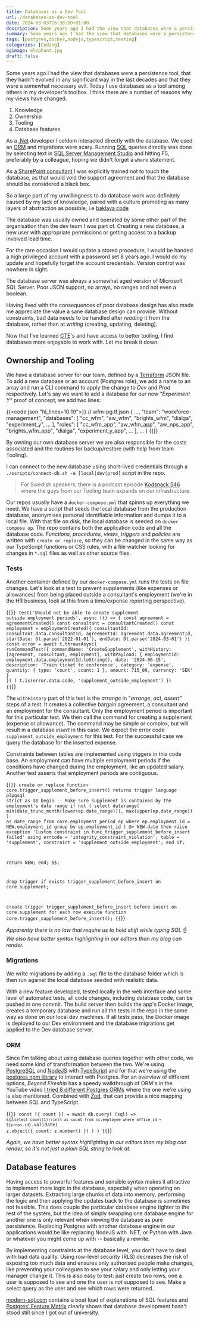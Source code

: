 ```yaml
---
title: Databases as a Dev Tool
url: /databases-as-dev-tool
date: 2024-03-03T16:38:00+01:00
description: Some years ago I had the view that databases were a persistence tool, that they hadn’t evolved in any significant way in the last decades and that they were a somewhat necessary evil. Today I use databases as a tool among others in my developer’s toolbox. I think there are a number of reasons why my views have changed.
summary: Some years ago I had the view that databases were a persistence tool, that they hadn’t evolved in any significant way in the last decades and that they were a somewhat necessary evil. Today I use databases as a tool among others in my developer’s toolbox. I think there are a number of reasons why my views have changed.
tags: [postgres,docker,nodejs,typescript,testing]
categories: [Coding]
ogimage: elephant.jpg
draft: false
---
```


Some years ago I had the view that databases were a persistence tool, that they
hadn't evolved in any significant way in the last decades and that they were a
somewhat necessary evil. Today I use databases as a tool among others in
my developer's toolbox. I think there are a number of reasons why my views have
changed.

1. Knowledge
2. Ownership
3. Tooling
4. Database features

As a [.Net](https://dot.net) developer I seldom interacted directly with the
database. We used an
[ORM](https://en.wikipedia.org/wiki/Object%E2%80%93relational_mapping) and
migrations were scary. Running [SQL](https://en.wikipedia.org/wiki/SQL) queries
directly was done by selecting text in [SQL Server Management
Studio](https://en.wikipedia.org/wiki/SQL_Server_Management_Studio) and hitting
F5, preferably by a colleague, hoping we didn't forget a `where` statement.

As [a SharePoint
consultant](http://localhost:46433/getting-a-divorce-from-sharepoint/) I was
explicitly trained not to touch the database, as that would void the support
agreement and that the database should be considered a black box. 

So a large part of my unwillingness to do database work was definitely caused
by my lack of knowledge, paired with a culture promoting as many layers of
abstraction as possible, i.e [baklava
code](https://www.johndcook.com/blog/2009/07/27/baklav-code/)

The database was usually owned and operated by some other part of the
organisation than the dev team I was part of. Creating a new database, a new
user with appropriate permissions or getting access to a backup involved lead
time. 

For the rare occasion I would update a stored procedure, I would be handed a
high privileged account with a password set 8 years ago. I would do my update
and hopefully forget the account credentials. Version control was nowhere in
sight. 

The database server was always a somewhat aged version of Microsoft SQL Server.
Poor JSON support, no arrays, no ranges and not even a boolean. 

Having lived with the consequences of poor database design has also made me
appreciate the value a sane database design can provide. Without constraints,
bad data needs to be handled after *reading* it from the database, rather than
at *writing* (creating, updating, deleting).

Now that I've learned
[CTE](https://www.postgresql.org/docs/current/queries-with.html)'s and have
access to better tooling, I find databases more enjoyable to work with. Let me
break it down.

## Ownership and Tooling

We have a database server for our team, defined by a [Terraform](https://www.terraform.io/) JSON file. To
add a new database or an account (Postgres role), we add a name to an array and
run a CLI command to apply the change to *Dev* and *Prod* respectively. Let's
say we want to add a database for our new *"Experiment Y"* proof of concept, we
add two lines:

{{<code json "hl_lines=10 19">}}
// wfm-pg.tf.json
{
  ..., 
  "team": "workforce-management",
  "databases": [
	"cc_wfm",
	"aw_wfm",
	"brights_wfm",
	"dialga",
	"experiment_y",
	...
  ],
  "roles": [
	"cc_wfm_app",
	"aw_wfm_app",
	"aw_nps_app",
	"brights_wfm_app",
	"dialga",
	"experiment_y_app",
	...
  ],
  ...
}
{{</code>}}


By owning our own database server we are also responsible for the costs
associated and the routines for backup/restore (with help from team Tooling).

I can connect to the new database using short-lived credentials through a
`./scripts/connect-db.sh -e [local|dev|prod]` script in the repo.

> For Swedish speakers, there is a podcast episode [Kodsnack
546](https://kodsnack.se/546) where the guys from our Tooling team expands on
our infrastructure.

Our repos usually have a `docker-compose.yml` that spinns up everything we
need. We have a script that seeds the local database from the production
database, anonymises personal identifiable information and dumps it to a local
file. With that file on disk, the local database is seeded on `docker compose
up`. The repo contains both the application code and all the database code.
*Functions*, *procedures*, *views*, *triggers* and *policies* are written with
`create or replace`, so they can be changed in the same way as our TypeScript
functions or CSS rules, with a file watcher looking for changes in `*.sql`
files as well as other source files. 

### Tests
Another container defined by our `docker-compose.yml` runs the tests on file
changes. Let's look at a test to prevent supplements (like expenses or
allowances) from being placed outside a consultant's employment (we're in the
HR business, look at this from a time/expense reporting perspective).

{{<code typescript>}}
test('Should not be able to create supplement outside employment periods', async (t) => {
  const agreement = agreementCreated()
  const consultant = consultantCreated()
  const employment = employmentCreated({
    consultantId: consultant.data.consultantId,
    agreementId: agreement.data.agreementId,
    startDate: Dt.parse('2022-01-01'),
    endDate: Dt.parse('2024-03-01')
  })
  const error = await t.throwsAsync<CommandValidationError>(
    runCommandTest({
      commandName: 'CreateSupplement',
      withHistory: [agreement, consultant, employment],
      withPayload: {
        employmentId: employment.data.employmentId.toString(),
        date: '2024-06-15',
        description: 'Train ticket to conference',
        category: 'expense',
        quantity: { type: 'count', count: 1 },
        amount: 715_00,
        currency: 'SEK'
      }
    })
  )
  t.is(error.data.code, 'supplement_outside_employment')
})
{{</code>}}

The `withHistory` part of this test is the *arrange* in "*arrange*, *act*,
*assert*" steps of a test. It creates a collective bargain agreement, a
consultant and an employment for the consultant. Only the employment period is
important for this particular test. We then call the command for creating a
supplement (expense or allowance). The command may be simple or complex, but
will result in a database *insert* in this case. We expect the error code
`supplement_outside_employment` for this test. For the successful case we query
the database for the inserted expense.

Constraints between tables are implemented using triggers in this code base. An
employment can have multiple employment periods if the conditions have changed
during the employment, like an updated salary. Another test asserts that
employment periods are contiguous. 

{{<code plpgsql>}}
create or replace function core.trigger_supplement_before_insert()
returns trigger
 language plpgsql
 strict
as $$
begin
  -- Make sure supplement is contained by the employment's date range
  if not (
    select daterange(
      min(date_trunc_month(lower(ep.date_range))),
      max(upper(ep.date_range))
    ) as date_range
    from core.employment_period ep
    where ep.employment_id = NEW.employment_id
    group by ep.employment_id
  ) @> NEW.date then
    raise exception 'Custom constraint in func_trigger_supplement_before_insert failed' using
      errcode = 'integrity_constraint_violation',
      table = 'supplement',
      constraint = 'supplement_outside_employment';
  end if;

  return NEW;
end;
$$;

drop trigger if exists trigger_supplement_before_insert on core.supplement;

create trigger trigger_supplement_before_insert
  before insert on core.supplement
  for each row
  execute function core.trigger_supplement_before_insert();
{{</code>}}

*Apparently there is no law that require us to hold shift while typing SQL* ☝️
*We also have better syntax highlighting in our editors than my blog can
render.*

### Migrations

We write migrations by adding a `.sql` file to the database folder which is
then run against the local database seeded with realistic data. 

With a new feature developed, tested locally in the web interface and some
level of automated tests, all code changes, including database code, can be
pushed in one commit. The build server then builds the app's Docker image,
creates a temporary database and run all the tests in the repo in the same way
as done on our local dev machines. If all tests pass, the Docker image is
deployed to our Dev environment and the database migrations get applied to the
Dev database server. 

### ORM

Since I'm talking about using database queries together with other code, we
need some kind of transformation between the two. We're using
[PostgreSQL](https://www.postgresql.org) and [NodeJS](https://nodejs.org/en)
with [TypeScript](https://www.typescriptlang.org) and for that we're using the
[postgres npm library](https://www.npmjs.com/package/postgres) to interact with
Postgres. For an overview of different options, *Beyond Fireship* has a speedy
walkthrough of ORM's in the YouTube video [I tried 8 different Postgres
ORMs](https://www.youtube.com/watch?v=4QN1BzxF8wM) where the one we're using is
also mentioned. Combined with [Zod](https://zod.dev/), that can provide a nice
mapping between SQL and TypeScript. 

{{<code typescript>}}
const [{ count }] = await db.query(
  (sql) =>
    sql`
      select count(1)::int4 as count
      from cc.employee
      where office_id = ${props.id}
    `.validate(
      z.object({
        count: z.number()
      })
    )
)
{{</code>}}

*Again, we have better syntax highlighting in our editors than my blog can render, so
it's not just a plain SQL string to look at.*

## Database features

Having access to powerful features and sensible syntax makes it attractive to
implement more logic in the database, especially when operating on larger
datasets. Extracting large chunks of data into memory, performing the logic and
then applying the updates back to the database is sometimes not feasible. This
does couple the particular database engine tighter to the rest of the system,
but the idea of simply swapping one database engine for another one is only
relevant when viewing the database as pure persistence. Replacing Postgres with
another database engine in our applications would be like replacing NodeJS with
.NET, or Python with Java or whatever you might come up with -- basically a
rewrite.

By implementing constraints at the database level, you don't have to deal with
bad data quality. Using row-level security (RLS) decreases the risk of exposing
too much data and ensures only authorised people make changes, like preventing
your colleagues to see your salary and only letting your manager change it.
This is also easy to test: just create two rows, one a user is supposed to see
and one the user is *not* supposed to see. Make a select query as the user and
see which rows were returned. 

[modern-sql.com](https://modern-sql.com) contains a boat load of explanations
of SQL features and [Postgres' Feature
Matrix](https://www.postgresql.org/about/featurematrix/) clearly shows that
database development hasn't stood still since I got out of university.

